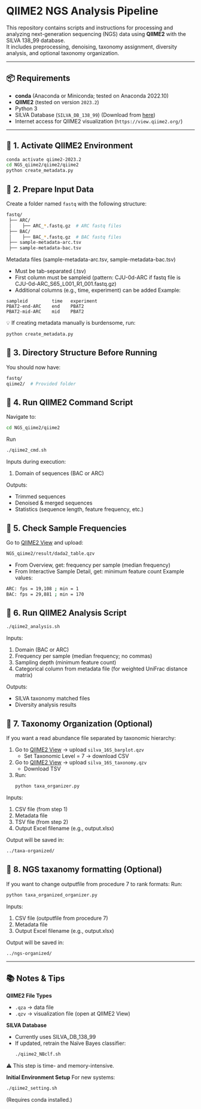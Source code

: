 # QIIME2 NGS Analysis Pipeline

This repository contains scripts and instructions for processing and analyzing next-generation sequencing (NGS) data using **QIIME2** with the SILVA 138_99 database.  
It includes preprocessing, denoising, taxonomy assignment, diversity analysis, and optional taxonomy organization.

---

## 📦 Requirements

- **conda** (Anaconda or Miniconda; tested on Anaconda 2022.10)
- **QIIME2** (tested on version `2023.2`)
- Python 3
- SILVA Database (`SILVA_DB_138_99`) (Download from [here](https://docs.qiime2.org/2024.10/data-resources/))
- Internet access for QIIME2 visualization (`https://view.qiime2.org/`)

---

## 🔹 1. Activate QIIME2 Environment

```bash
conda activate qiime2-2023.2
cd NGS_qiime2/qiime2/qiime2
python create_metadata.py
```
## 🔹 2. Prepare Input Data
Create a folder named `fastq` with the following structure:
```bash
fastq/
 ├── ARC/
 │    ├── ARC_*.fastq.gz  # ARC fastq files
 ├── BAC/
 │    ├── BAC_*.fastq.gz  # BAC fastq files
 ├── sample-metadata-arc.tsv
 ├── sample-metadata-bac.tsv
```
Metadata files (sample-metadata-arc.tsv, sample-metadata-bac.tsv)
* Must be tab-separated (.tsv)
* First column must be sampleid (pattern: CJU-0d-ARC if fastq file is CJU-0d-ARC_S65_L001_R1_001.fastq.gz)
* Additional columns (e.g., time, experiment) can be added
Example:
```tsv
sampleid         time   experiment
PBAT2-end-ARC    end    PBAT2
PBAT2-mid-ARC    mid    PBAT2
```
💡 If creating metadata manually is burdensome, run:
```bash
python create_metadata.py
```
## 🔹 3. Directory Structure Before Running
You should now have:
```bash
fastq/
qiime2/  # Provided folder
```
## 🔹 4. Run QIIME2 Command Script
Navigate to:
```bash
cd NGS_qiime2/qiime2
```
Run
```bash
./qiime2_cmd.sh
```
Inputs during execution:
1. Domain of sequences (BAC or ARC)

Outputs:
* Trimmed sequences
* Denoised & merged sequences
* Statistics (sequence length, feature frequency, etc.)

## 🔹 5. Check Sample Frequencies
Go to [QIIME2 View](https://view.qiime2.org/) and upload:
```bash
NGS_qiime2/result/dada2_table.qzv
```
* From Overview, get: frequency per sample (median frequency)
* From Interactive Sample Detail, get: minimum feature count
Example values:
```bash
ARC: fps = 19,108 ; min = 1
BAC: fps = 29,881 ; min = 170
```
## 🔹 6. Run QIIME2 Analysis Script
```bash
./qiime2_analysis.sh
```
Inputs:
1. Domain (BAC or ARC)
2. Frequency per sample (median frequency; no commas)
3. Sampling depth (minimum feature count)
4. Categorical column from metadata file (for weighted UniFrac distance matrix)

Outputs:
* SILVA taxonomy matched files
* Diversity analysis results
## 🔹 7. Taxonomy Organization (Optional)
If you want a read abundance file separated by taxonomic hierarchy:
1. Go to [QIIME2 View](https://view.qiime2.org/) -> upload `silva_16S_barplot.qzv`
   * Set Taxonomic Level = 7 -> download CSV
2. Go to [QIIME2 View](https://view.qiime2.org/) -> upload `silva_16S_taxonomy.qzv`
   * Download TSV
3. Run:
   ```bash
   python taxa_organizer.py
   ```
Inputs:
1. CSV file (from step 1)
2. Metadata file
3. TSV file (from step 2)
4. Output Excel filename (e.g., output.xlsx)

Output will be saved in:
```bash
../taxa-organized/
```
## 🔹 8. NGS taxanomy formatting (Optional)
If you want to change outputfile from procedure 7 to rank formats:
Run:
```bash
python taxa_organized_organizer.py
```
Inputs: 
1. CSV file (outputfile from procedure 7)
2. Metadata file
3. Output Excel filename (e.g., output.xlsx)

Output will be saved in:
```bash
../ngs-organized/
```
---
## 📚 Notes & Tips
**QIIME2 File Types**
* `.qza` → data file
* `.qzv` → visualization file (open at QIIME2 View)

**SILVA Database**
* Currently uses SILVA_DB_138_99
* If updated, retrain the Naïve Bayes classifier:
  ```bash
  ./qiime2_NBclf.sh
  ```
⚠️ This step is time- and memory-intensive.

**Initial Environment Setup**
For new systems:
```bash
./qiime2_setting.sh
```
(Requires conda installed.)



